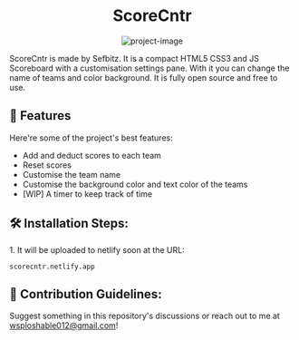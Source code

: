 <h1 align="center" id="title">ScoreCntr</h1>

<p align="center"><img src="https://socialify.git.ci/SefBitz/ScoreCntr/image?language=1&owner=1&name=1&stargazers=1&theme=Dark" alt="project-image"></p>

<p id="description">ScoreCntr is made by Sefbitz. It is a compact HTML5 CSS3 and JS Scoreboard with a customisation settings pane. With it you can change the name of teams and color background. It is fully open source and free to use.</p>

  
  
<h2>🧐 Features</h2>

Here're some of the project's best features:

*   Add and deduct scores to each team
*   Reset scores
*   Customise the team name
*   Customise the background color and text color of the teams
*   \[WIP\] A timer to keep track of time

<h2>🛠️ Installation Steps:</h2>

<p>1. It will be uploaded to netlify soon at the URL:</p>

```
scorecntr.netlify.app
```

<h2>🍰 Contribution Guidelines:</h2>

Suggest something in this repository's discussions or reach out to me at wsploshable012@gmail.com!

